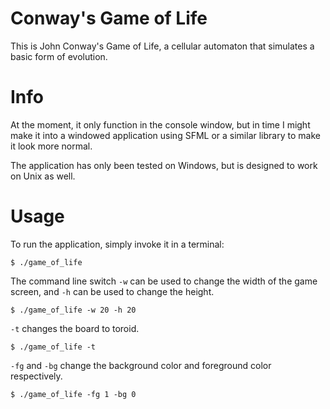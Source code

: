 # Conway's Game of Life

This is John Conway's Game of Life, a cellular automaton that simulates a basic form of evolution.

# Info

At the moment, it only function in the console window, but in time I might make it into a windowed application using SFML or a similar library to make it look more normal.

The application has only been tested on Windows, but is designed to work on Unix as well.

# Usage

To run the application, simply invoke it in a terminal:

```console
$ ./game_of_life
```

The command line switch `-w` can be used to change the width of the game screen, and `-h` can be used to change the height.

```console
$ ./game_of_life -w 20 -h 20
```

`-t` changes the board to toroid.

```console
$ ./game_of_life -t
```

`-fg` and `-bg` change the background color and foreground color respectively.

```console
$ ./game_of_life -fg 1 -bg 0
```
